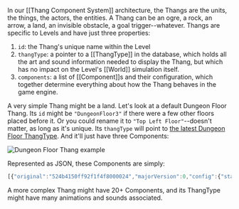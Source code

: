 In our [[Thang Component System]] architecture, the Thangs are the units, the things, the actors, the entities. A Thang can be an ogre, a rock, an arrow, a land, an invisible obstacle, a goal trigger--whatever. Thangs are specific to Levels and have just three properties:

1. `id`: the Thang's unique name within the Level
2. `thangType`: a pointer to a [[ThangType]] in the database, which holds all the art and sound information needed to display the Thang, but which has no impact on the Level's [[World]] simulation itself.
3. `components`: a list of [[Component]]s and their configuration, which together determine everything about how the Thang behaves in the game engine.

A very simple Thang might be a land. Let's look at a default Dungeon Floor Thang. Its `id` might be `"DungeonFloor3"` if there were a few other floors placed before it. Or you could rename it to `"Top Left Floor"`--doesn't matter, as long as it's unique. Its `thangType` will point to [the latest Dungeon Floor ThangType](http://codecombat.com/editor/thang/dungeon-floor). And it'll just have three Components:

![Dungeon Floor Thang example](https://dl.dropboxusercontent.com/u/138899/GitHub%20Wikis/dungeon_floor_thang.png)

Represented as JSON, these Components are simply:

```javascript
[{"original":"524b4150ff92f1f4f8000024","majorVersion":0,"config":{"stateless":true}},{"original":"524b7aff7fc0f6d519000006","majorVersion":0},{"original":"524b75ad7fc0f6d519000001","majorVersion":0,"config":{"pos":{"x":10,"y":30,"z":1},"width":20,"height":20,"depth":2,"shape":"sheet"}}]
```

A more complex Thang might have 20+ Components, and its ThangType might have many animations and sounds associated.